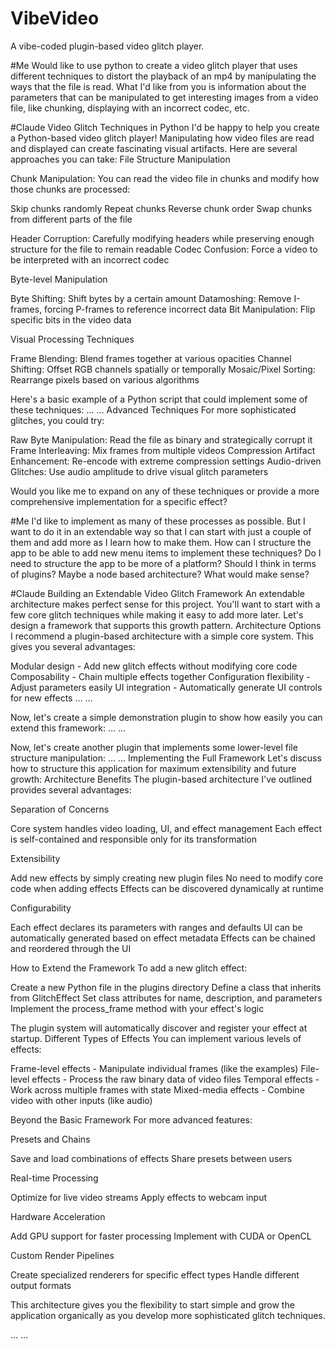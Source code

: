 # VibeVideo
A vibe-coded plugin-based video glitch player.

#Me
Would like to use python to create a video glitch player that uses different techniques to distort the playback of an mp4 by manipulating the ways that the file is read. What I'd like from you is information about the parameters that can be manipulated to get interesting images from a video file, like chunking, displaying with an incorrect codec, etc.

#Claude
Video Glitch Techniques in Python
I'd be happy to help you create a Python-based video glitch player! Manipulating how video files are read and displayed can create fascinating visual artifacts. Here are several approaches you can take:
File Structure Manipulation

Chunk Manipulation: You can read the video file in chunks and modify how those chunks are processed:

Skip chunks randomly
Repeat chunks
Reverse chunk order
Swap chunks from different parts of the file


Header Corruption: Carefully modifying headers while preserving enough structure for the file to remain readable
Codec Confusion: Force a video to be interpreted with an incorrect codec

Byte-level Manipulation

Byte Shifting: Shift bytes by a certain amount
Datamoshing: Remove I-frames, forcing P-frames to reference incorrect data
Bit Manipulation: Flip specific bits in the video data

Visual Processing Techniques

Frame Blending: Blend frames together at various opacities
Channel Shifting: Offset RGB channels spatially or temporally
Mosaic/Pixel Sorting: Rearrange pixels based on various algorithms

Here's a basic example of a Python script that could implement some of these techniques:
…
…
Advanced Techniques
For more sophisticated glitches, you could try:

Raw Byte Manipulation: Read the file as binary and strategically corrupt it
Frame Interleaving: Mix frames from multiple videos
Compression Artifact Enhancement: Re-encode with extreme compression settings
Audio-driven Glitches: Use audio amplitude to drive visual glitch parameters

Would you like me to expand on any of these techniques or provide a more comprehensive implementation for a specific effect?


#Me
I'd like to implement as many of these processes as possible. But I want to do it in an extendable way so that I can start with just a couple of them and add more as I learn how to make them. How can I structure the app to be able to add new menu items to implement these techniques?  Do I need to structure the app to be more of a platform? Should I think in terms of plugins? Maybe a node based architecture? What would make sense?

#Claude
Building an Extendable Video Glitch Framework
An extendable architecture makes perfect sense for this project. You'll want to start with a few core glitch techniques while making it easy to add more later. Let's design a framework that supports this growth pattern.
Architecture Options
I recommend a plugin-based architecture with a simple core system. This gives you several advantages:

Modular design - Add new glitch effects without modifying core code
Composability - Chain multiple effects together
Configuration flexibility - Adjust parameters easily
UI integration - Automatically generate UI controls for new effects
…
…

Now, let's create a simple demonstration plugin to show how easily you can extend this framework:
…
…

Now, let's create another plugin that implements some lower-level file structure manipulation:
…
…
Implementing the Full Framework
Let's discuss how to structure this application for maximum extensibility and future growth:
Architecture Benefits
The plugin-based architecture I've outlined provides several advantages:

Separation of Concerns

Core system handles video loading, UI, and effect management
Each effect is self-contained and responsible only for its transformation


Extensibility

Add new effects by simply creating new plugin files
No need to modify core code when adding effects
Effects can be discovered dynamically at runtime


Configurability

Each effect declares its parameters with ranges and defaults
UI can be automatically generated based on effect metadata
Effects can be chained and reordered through the UI



How to Extend the Framework
To add a new glitch effect:

Create a new Python file in the plugins directory
Define a class that inherits from GlitchEffect
Set class attributes for name, description, and parameters
Implement the process_frame method with your effect's logic

The plugin system will automatically discover and register your effect at startup.
Different Types of Effects
You can implement various levels of effects:

Frame-level effects - Manipulate individual frames (like the examples)
File-level effects - Process the raw binary data of video files
Temporal effects - Work across multiple frames with state
Mixed-media effects - Combine video with other inputs (like audio)

Beyond the Basic Framework
For more advanced features:

Presets and Chains

Save and load combinations of effects
Share presets between users


Real-time Processing

Optimize for live video streams
Apply effects to webcam input


Hardware Acceleration

Add GPU support for faster processing
Implement with CUDA or OpenCL


Custom Render Pipelines

Create specialized renderers for specific effect types
Handle different output formats



This architecture gives you the flexibility to start simple and grow the application organically as you develop more sophisticated glitch techniques.

…
…



